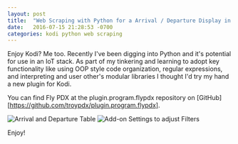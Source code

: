 ```yaml
---
layout: post
title:  "Web Scraping with Python for a Arrival / Departure Display in Kodi"
date:   2016-07-15 21:28:53 -0700
categories: kodi python web scraping
---
```


Enjoy Kodi? Me too. Recently I've been digging into Python and it's potential for use in an IoT stack. As part of my tinkering and learning to adopt key functionality like using OOP style code organization, regular expressions, and interpreting and user other's modular libraries I thought I'd try my hand a new plugin for Kodi.

You can find Fly PDX at the plugin.program.flypdx repository on [GitHub][https://github.com/troypdx/plugin.program.flypdx].

![Arrival and Departure Table](http://i.imgur.com/2SHdbV2.png)
![Add-on Settings to adjust Filters](http://i.imgur.com/xtDAHEB.png)

Enjoy!
